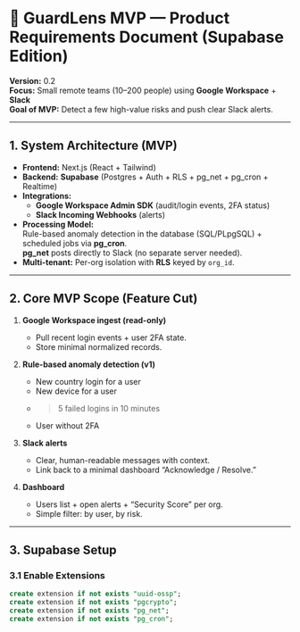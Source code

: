 # 🧠 GuardLens MVP — Product Requirements Document (Supabase Edition)
**Version:** 0.2  
**Focus:** Small remote teams (10–200 people) using **Google Workspace** + **Slack**  
**Goal of MVP:** Detect a few high-value risks and push clear Slack alerts.

---

## 1. System Architecture (MVP)

- **Frontend:** Next.js (React + Tailwind)
- **Backend:** **Supabase** (Postgres + Auth + RLS + pg_net + pg_cron + Realtime)
- **Integrations:**
  - **Google Workspace Admin SDK** (audit/login events, 2FA status)
  - **Slack Incoming Webhooks** (alerts)
- **Processing Model:**  
  Rule-based anomaly detection in the database (SQL/PLpgSQL) + scheduled jobs via **pg_cron**.  
  **pg_net** posts directly to Slack (no separate server needed).
- **Multi-tenant:** Per-org isolation with **RLS** keyed by `org_id`.

---

## 2. Core MVP Scope (Feature Cut)

1. **Google Workspace ingest (read-only)**  
   - Pull recent login events + user 2FA state.  
   - Store minimal normalized records.

2. **Rule-based anomaly detection (v1)**  
   - New country login for a user  
   - New device for a user  
   - >5 failed logins in 10 minutes  
   - User without 2FA

3. **Slack alerts**  
   - Clear, human-readable messages with context.  
   - Link back to a minimal dashboard “Acknowledge / Resolve.”

4. **Dashboard**  
   - Users list + open alerts + “Security Score” per org.  
   - Simple filter: by user, by risk.

---

## 3. Supabase Setup

### 3.1 Enable Extensions
```sql
create extension if not exists "uuid-ossp";
create extension if not exists "pgcrypto";
create extension if not exists "pg_net";
create extension if not exists "pg_cron";